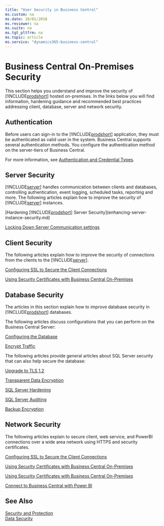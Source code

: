 ```yaml
---
title: "User Security in Business Central"
ms.custom: na
ms.date: 10/01/2018
ms.reviewer: na
ms.suite: na
ms.tgt_pltfrm: na
ms.topic: article
ms.service: "dynamics365-business-central"
---
```

# Business Central On-Premises Security

This section helps you understand and improve the security of [!INCLUDE[prodshort](../developer/includes/prodshort.md)] hosted on-premises. In the links below you will find information, hardening guidance and recommended best practices addressing client, database, server and network security.  

## Authentication

Before users can sign-in to the [!INCLUDE[prodshort](../developer/includes/prodshort.md)] application, they must be authenticated as valid user in the system. Business Central supports several authentication methods. You configure the authentication method on the server-tiers of Business Central.

For more information, see [Authentication and Credential Types](../administration/users-credential-types.md).

## Server Security

[!INCLUDE[server](../developer/includes/server.md)] handles communication between clients and databases, controlling authentication, event logging, scheduled tasks, reporting and more. The following articles explain how to improve the security of [!INCLUDE[server](../developer/includes/server.md)] instances.

[Hardening [!INCLUDE[prodshort](../developer/includes/prodshort.md)] Server Security](enhancing-server-instance-security.md)  

[Locking Down Server Communication settings](security-lock-down-server-communication.md)  

<!-- [Using Multiple Business Central Servers for Stability](security-multiple-server-instances.md) available soon-->  

## Client Security

The following articles explain how to improve the security of connections from the clients to the [!INCLUDE[server](../developer/includes/server.md)].  

[Configuring SSL to Secure the Client Connections](../deployment/configure-ssl-web-client-connection.md)

[Using Security Certificates with Business Central On-Premises](..deployment/implement-security-certificates-production-environment.md)

## Database Security

The articles in this section explain how to improve database security in [!INCLUDE[prodshort](../developer/includes/prodshort.md)] databases.

The following articles discuss configurations that you can perform on the Business Central Server:

[Configuring the Database](../administration/configure-sql-server-authentication.md)

[Encrypt Traffic](enhancing-server-instance-security.md#data-encryption)

<!-- coming soon [Minimum database user privileges](security-minimum-database-user-privileges.md)  -->

The following articles provide general articles about SQL Server security that can also help secure the database:

[Upgrade to TLS 1.2](https://support.microsoft.com/en-us/help/3135244/tls-1-2-support-for-microsoft-sql-server)
  
[Transparent Data Encryption](transparent-data-encryption.md)

[SQL Server Hardening](https://docs.microsoft.com/en-us/sql/relational-databases/security/securing-sql-server?view=sql-server-2017)
  
[SQL Server Auditing](https://docs.microsoft.com/en-us/sql/relational-databases/security/auditing/sql-server-audit-database-engine?view=sql-server-2017)

[Backup Encryption](https://docs.microsoft.com/en-us/sql/relational-databases/backup-restore/backup-encryption?view=sql-server-2017)

## Network Security

The following articles explain to secure client, web service, and PowerBI connections over a wide area network using HTTPS and security certificates. 

[Configuring SSL to Secure the Client Connections](../deployment/configure-ssl-web-client-connection.md)

[Using Security Certificates with Business Central On-Premises](../deployment/implement-security-certificates-production-environment.md)

[Using Security Certificates with Business Central On-Premises](..deployment/implement-security-certificates-production-environment.md) 

[Connect to Business Central with Power BI](https://docs.microsoft.com/en-us/power-bi/service-connect-to-microsoft-dynamics-nav)

## See Also  

[Security and Protection](security-and-protection.md)  
[Data Security](data-security.md)  
